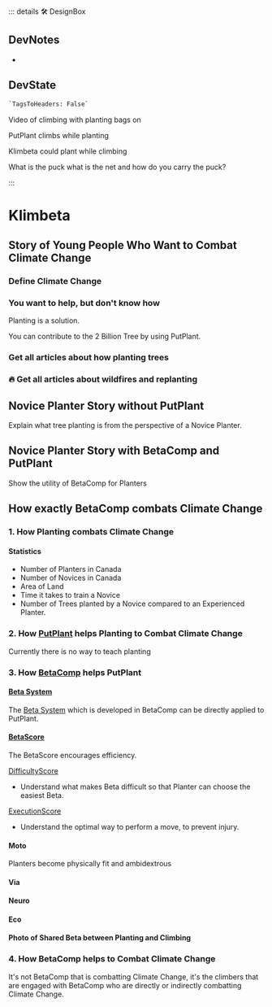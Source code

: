 ::: details 🛠 <dev>DesignBox</dev>

## DevNotes

-

## DevState

```py
`TagsToHeaders: False`
```


Video of climbing with planting bags on

PutPlant climbs while planting

Klimbeta could plant while climbing

What is the puck what is the net and how do you carry the puck?

:::

# Klimbeta

<!-- ![Klimbeta_PutPlant](/Klimbeta_PutPlant.png) -->

## Story of Young People Who Want to Combat Climate Change

### Define Climate Change

<!-- Use Second Person Perspective in the Stories -->

### You want to help, but don't know how

Planting is a solution.

You can contribute to the 2 Billion Tree by using PutPlant.

### Get all articles about how planting trees

### 🔥 Get all articles about wildfires and replanting

## Novice Planter Story without PutPlant

Explain what tree planting is from the perspective of a Novice Planter.

## Novice Planter Story with BetaComp and PutPlant

Show the utility of BetaComp for Planters

## How exactly BetaComp combats Climate Change

### 1. How Planting combats Climate Change

#### Statistics

- Number of Planters in Canada
- Number of Novices in Canada
- Area of Land
- Time it takes to train a Novice
- Number of Trees planted by a Novice compared to an Experienced Planter.

### 2. How [PutPlant](/guide/What/WhatPutPlant) helps Planting to Combat Climate Change

Currently there is no way to teach planting

### 3. How [BetaComp](/guide/What/WhatBetaComp) helps PutPlant

#### [Beta System](reference/Beta/WhatBetaSystem)

The [Beta System](reference/Beta/WhatBetaSystem) which is developed in BetaComp can be directly applied to PutPlant.

#### [BetaScore](/reference/Score/Overview)

The BetaScore encourages efficiency.

[DifficultyScore](/reference/Score/Difficulty/Overview)

- Understand what makes Beta difficult so that Planter can choose the easiest Beta.

[ExecutionScore](/reference/Score)

- Understand the optimal way to perform a move, to prevent injury.

#### Moto

Planters become physically fit and ambidextrous

#### Via

#### Neuro

#### Eco

#### Photo of Shared Beta between Planting and Climbing

### 4. How BetaComp helps to Combat Climate Change

It's not BetaComp that is combatting Climate Change, it's the climbers that are engaged with BetaComp who are directly or indirectly combatting Climate Change.
